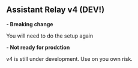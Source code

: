 ## Assistant Relay v4 (DEV!)
**- Breaking change** 

You will need to do the setup again

**- Not ready for prodction**

v4 is still under development. Use on you own risk.